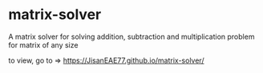 # matrix-solver
A matrix solver for solving addition, subtraction and multiplication problem for matrix of any size

to view, go to => https://JisanEAE77.github.io/matrix-solver/
